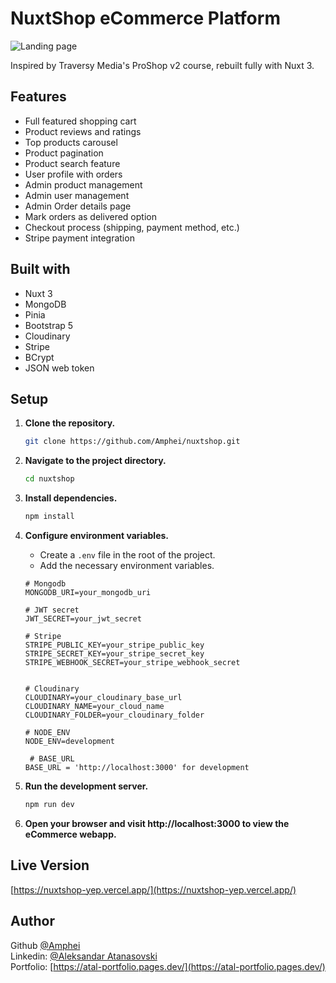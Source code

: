 # NuxtShop eCommerce Platform

![Landing page](https://res.cloudinary.com/dkofkuquf/image/upload/v1705788590/nuxtshop/a06r0otgt0uj3liz1tjn.png)

Inspired by Traversy Media's ProShop v2 course, rebuilt fully with Nuxt 3.

## Features

- Full featured shopping cart
- Product reviews and ratings
- Top products carousel
- Product pagination
- Product search feature
- User profile with orders
- Admin product management
- Admin user management
- Admin Order details page
- Mark orders as delivered option
- Checkout process (shipping, payment method, etc.)
- Stripe payment integration

## Built with

- Nuxt 3
- MongoDB
- Pinia
- Bootstrap 5
- Cloudinary
- Stripe
- BCrypt
- JSON web token

## Setup

1. **Clone the repository.**

   ```bash
   git clone https://github.com/Amphei/nuxtshop.git

   ```

2. **Navigate to the project directory.**

   ```bash
   cd nuxtshop

   ```

3. **Install dependencies.**

   ```bash
   npm install

   ```

4. **Configure environment variables.**

   - Create a `.env` file in the root of the project.
   - Add the necessary environment variables.

   ```env
   # Mongodb
   MONGODB_URI=your_mongodb_uri

   # JWT secret
   JWT_SECRET=your_jwt_secret

   # Stripe
   STRIPE_PUBLIC_KEY=your_stripe_public_key
   STRIPE_SECRET_KEY=your_stripe_secret_key
   STRIPE_WEBHOOK_SECRET=your_stripe_webhook_secret


   # Cloudinary
   CLOUDINARY=your_cloudinary_base_url
   CLOUDINARY_NAME=your_cloud_name
   CLOUDINARY_FOLDER=your_cloudinary_folder

   # NODE_ENV
   NODE_ENV=development

    # BASE_URL
   BASE_URL = 'http://localhost:3000' for development

   ```

5. **Run the development server.**

   ```bash
   npm run dev

   ```

6. **Open your browser and visit http://localhost:3000 to view the eCommerce
   webapp.**

## Live Version

[https://nuxtshop-yep.vercel.app/](https://nuxtshop-yep.vercel.app/)

## Author

Github [@Amphei](https://github.com/Amphei) <br> Linkedin:
[@Aleksandar Atanasovski](https://www.linkedin.com/in/aleksandar-atanasovski-16b123263/)
<br> Portfolio:
[https://atal-portfolio.pages.dev/](https://atal-portfolio.pages.dev/)
